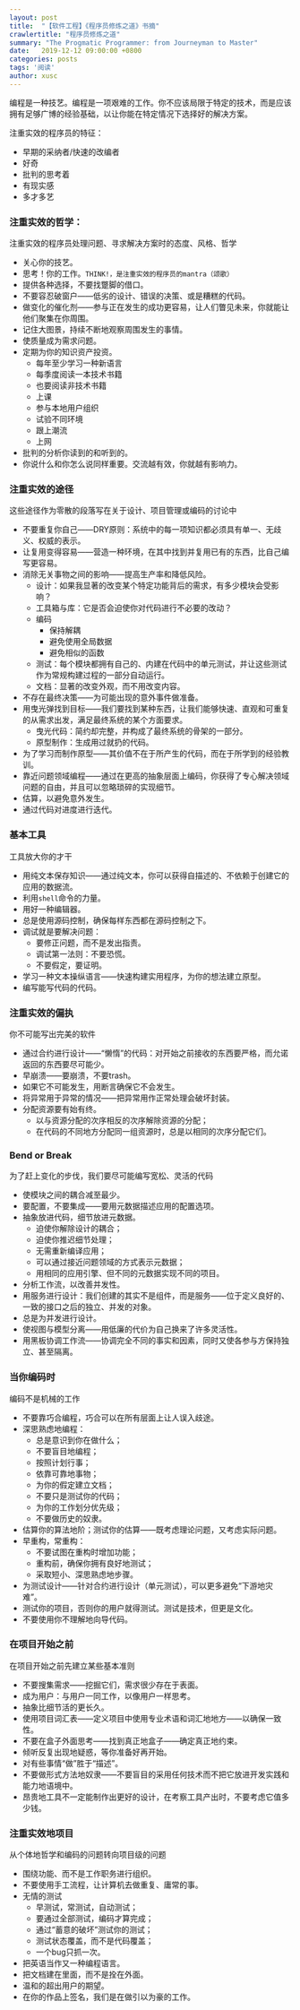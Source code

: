 ```yaml
---
layout: post
title:  "【软件工程】《程序员修炼之道》书摘"
crawlertitle: "程序员修炼之道"
summary: "The Progmatic Programmer: from Journeyman to Master"
date:   2019-12-12 09:00:00 +0800
categories: posts
tags: '阅读'
author: xusc
---
```


编程是一种技艺。编程是一项艰难的工作。你不应该局限于特定的技术，而是应该拥有足够广博的经验基础，以让你能在特定情况下选择好的解决方案。

注重实效的程序员的特征：
- 早期的采纳者/快速的改编者
- 好奇
- 批判的思考着
- 有现实感
- 多才多艺

### 注重实效的哲学：
注重实效的程序员处理问题、寻求解决方案时的态度、风格、哲学
- 关心你的技艺。
- 思考！你的工作。`THINK!，是注重实效的程序员的mantra（颂歌）`
- 提供各种选择，不要找蹩脚的借口。
- 不要容忍破窗户——低劣的设计、错误的决策、或是糟糕的代码。
- 做变化的催化剂——参与正在发生的成功更容易，让人们瞥见未来，你就能让他们聚集在你周围。
- 记住大图景，持续不断地观察周围发生的事情。
- 使质量成为需求问题。
- 定期为你的知识资产投资。
  - 每年至少学习一种新语言
  - 每季度阅读一本技术书籍
  - 也要阅读非技术书籍
  - 上课
  - 参与本地用户组织
  - 试验不同环境
  - 跟上潮流
  - 上网
- 批判的分析你读到的和听到的。
- 你说什么和你怎么说同样重要。交流越有效，你就越有影响力。

### 注重实效的途径
这些途径作为零散的段落写在关于设计、项目管理或编码的讨论中
- 不要重复你自己——DRY原则：系统中的每一项知识都必须具有单一、无歧义、权威的表示。
- 让复用变得容易——营造一种环境，在其中找到并复用已有的东西，比自己编写更容易。
- 消除无关事物之间的影响——提高生产率和降低风险。
  - 设计：如果我显著的改变某个特定功能背后的需求，有多少模块会受影响？
  - 工具箱与库：它是否会迫使你对代码进行不必要的改动？
  - 编码
     - 保持解耦
     - 避免使用全局数据
     - 避免相似的函数
  - 测试：每个模块都拥有自己的、内建在代码中的单元测试，并让这些测试作为常规构建过程的一部分自动运行。
  - 文档：显著的改变外观，而不用改变内容。
- 不存在最终决策——为可能出现的意外事件做准备。
- 用曳光弹找到目标——我们要找到某种东西，让我们能够快速、直观和可重复的从需求出发，满足最终系统的某个方面要求。
  - 曳光代码：简约却完整，并构成了最终系统的骨架的一部分。
  - 原型制作：生成用过就扔的代码。
- 为了学习而制作原型——其价值不在于所产生的代码，而在于所学到的经验教训。
- 靠近问题领域编程——通过在更高的抽象层面上编码，你获得了专心解决领域问题的自由，并且可以忽略琐碎的实现细节。
- 估算，以避免意外发生。
- 通过代码对进度进行迭代。

### 基本工具
工具放大你的才干
- 用纯文本保存知识——通过纯文本，你可以获得自描述的、不依赖于创建它的应用的数据流。
- 利用`shell`命令的力量。
- 用好一种编辑器。
- 总是使用源码控制，确保每样东西都在源码控制之下。
- 调试就是要解决问题：
  - 要修正问题，而不是发出指责。
  - 调试第一法则：不要恐慌。
  - 不要假定，要证明。
- 学习一种文本操纵语言——快速构建实用程序，为你的想法建立原型。
- 编写能写代码的代码。

### 注重实效的偏执
你不可能写出完美的软件
- 通过合约进行设计——“懒惰”的代码：对开始之前接收的东西要严格，而允诺返回的东西要尽可能少。
- 早崩溃——要崩溃，不要trash。
- 如果它不可能发生，用断言确保它不会发生。
- 将异常用于异常的情况——把异常用作正常处理会破坏封装。
- 分配资源要有始有终。
  - 以与资源分配的次序相反的次序解除资源的分配；
  - 在代码的不同地方分配同一组资源时，总是以相同的次序分配它们。

### Bend or Break
为了赶上变化的步伐，我们要尽可能编写宽松、灵活的代码
- 使模块之间的耦合减至最少。
- 要配置，不要集成——要用元数据描述应用的配置选项。
- 抽象放进代码，细节放进元数据。
  - 迫使你解除设计的耦合；
  - 迫使你推迟细节处理；
  - 无需重新编译应用；
  - 可以通过接近问题领域的方式表示元数据；
  - 用相同的应用引擎、但不同的元数据实现不同的项目。
- 分析工作流，以改善并发性。
- 用服务进行设计：我们创建的其实不是组件，而是服务——位于定义良好的、一致的接口之后的独立、并发的对象。
- 总是为并发进行设计。
- 使视图与模型分离——用低廉的代价为自己换来了许多灵活性。
- 用黑板协调工作流——协调完全不同的事实和因素，同时又使各参与方保持独立、甚至隔离。

### 当你编码时
编码不是机械的工作
- 不要靠巧合编程，巧合可以在所有层面上让人误入歧途。
- 深思熟虑地编程：
  - 总是意识到你在做什么；
  - 不要盲目地编程；
  - 按照计划行事；
  - 依靠可靠地事物；
  - 为你的假定建立文档；
  - 不要只是测试你的代码；
  - 为你的工作划分优先级；
  - 不要做历史的奴隶。
- 估算你的算法地阶；测试你的估算——既考虑理论问题，又考虑实际问题。
- 早重构，常重构：
  - 不要试图在重构时增加功能；
  - 重构前，确保你拥有良好地测试；
  - 采取短小、深思熟虑地步骤。
- 为测试设计——针对合约进行设计（单元测试），可以更多避免“下游地灾难”。
- 测试你的项目，否则你的用户就得测试。测试是技术，但更是文化。
- 不要使用你不理解地向导代码。

### 在项目开始之前
在项目开始之前先建立某些基本准则
- 不要搜集需求——挖掘它们，需求很少存在于表面。
- 成为用户：与用户一同工作，以像用户一样思考。
- 抽象比细节活的更长久。
- 使用项目词汇表——定义项目中使用专业术语和词汇地地方——以确保一致性。
- 不要在盒子外面思考——找到真正地盒子——确定真正地约束。
- 倾听反复出现地疑惑，等你准备好再开始。
- 对有些事情“做”胜于“描述”。
- 不要做形式方法地奴隶——不要盲目的采用任何技术而不把它放进开发实践和能力地语境中。
- 昂贵地工具不一定能制作出更好的设计，在考察工具产出时，不要考虑它值多少钱。

### 注重实效地项目
从个体地哲学和编码的问题转向项目级的问题
- 围绕功能、而不是工作职务进行组织。
- 不要使用手工流程，让计算机去做重复、庸常的事。
- 无情的测试
  - 早测试，常测试，自动测试；
  - 要通过全部测试，编码才算完成；
  - 通过“蓄意的破坏”测试你的测试；
  - 测试状态覆盖，而不是代码覆盖；
  - 一个bug只抓一次。
- 把英语当作又一种编程语言。
- 把文档建在里面，而不是拴在外面。
- 温和的超出用户的期望。
- 在你的作品上签名，我们是在做引以为豪的工作。

